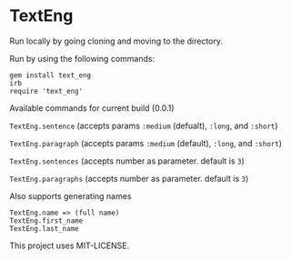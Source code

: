TextEng
======

Run locally by going cloning and moving to the directory.

Run by using the following commands:

```
gem install text_eng
irb
require 'text_eng'
```

Available commands for current build (0.0.1)

`TextEng.sentence`   (accepts params `:medium` (defualt), `:long`, and `:short`)

`TextEng.paragraph`  (accepts params `:medium` (default), `:long`, and `:short`)

`TextEng.sentences`  (accepts number as parameter. default is `3`)

`TextEng.paragraphs` (accepts number as parameter. default is `3`)


Also supports generating names

```
TextEng.name => (full name)
TextEng.first_name
TextEng.last_name
```

This project uses MIT-LICENSE.
